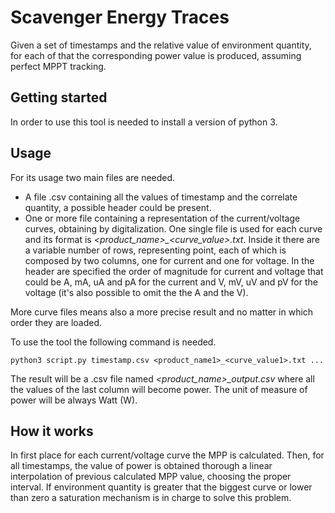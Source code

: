# Scavenger Energy Traces

Given a set of timestamps and the relative value of environment quantity, for each of that the corresponding power value is produced, assuming perfect MPPT tracking.

## Getting started

In order to use this tool is needed to install a version of python 3.

## Usage

For its usage two main files are needed.

- A file .csv containing all the values of timestamp and the correlate quantity, a possible header could be present.
- One or more file containing a representation of the current/voltage curves, obtaining by digitalization. One single file is used for each curve and its format is *<product_name>_<curve_value>.txt*. Inside it there are a variable number of rows, representing point, each of which is composed by two columns, one for current and one for voltage. In the header are specified the order of magnitude for current and voltage that could be A, mA, uA and pA for the current and V, mV, uV and pV for the voltage (it's also possible to omit the the A and the V).

More curve files means also a more precise result and no matter in which order they are loaded.

To use the tool the following command is needed.
```
python3 script.py timestamp.csv <product_name1>_<curve_value1>.txt ...
```
The result will be a .csv file named *<product_name>_output.csv* where all the values of the last column will become power. The unit of measure of power will be always Watt (W).

## How it works

In first place for each current/voltage curve the MPP is calculated. Then, for all timestamps, the value of power is obtained thorough a linear interpolation of previous calculated MPP value, choosing the proper interval.
If environment quantity is greater that the biggest curve or lower than zero a saturation mechanism is in charge to solve this problem.


